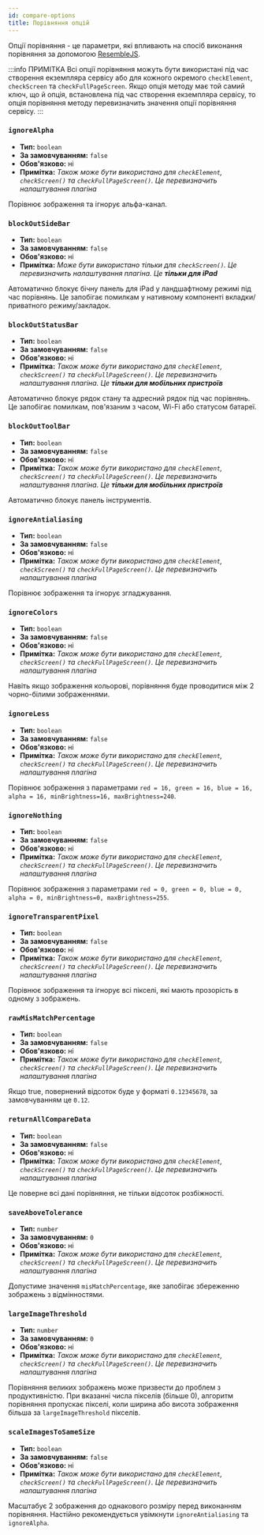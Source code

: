 ```yaml
---
id: compare-options
title: Порівняння опцій
---
```


Опції порівняння - це параметри, які впливають на спосіб виконання порівняння за допомогою [ResembleJS](https://github.com/Huddle/Resemble.js).

:::info ПРИМІТКА
Всі опції порівняння можуть бути використані під час створення екземпляра сервісу або для кожного окремого `checkElement`, `checkScreen` та `checkFullPageScreen`. Якщо опція методу має той самий ключ, що й опція, встановлена під час створення екземпляра сервісу, то опція порівняння методу перевизначить значення опції порівняння сервісу.
:::

### `ignoreAlpha`

-   **Тип:** `boolean`
-   **За замовчуванням:** `false`
-   **Обов'язково:** ні
-   **Примітка:** _Також може бути використано для `checkElement`, `checkScreen()` та `checkFullPageScreen()`. Це перевизначить налаштування плагіна_

Порівнює зображення та ігнорує альфа-канал.

### `blockOutSideBar`

-   **Тип:** `boolean`
-   **За замовчуванням:** `false`
-   **Обов'язково:** ні
-   **Примітка:** _Може бути використано тільки для `checkScreen()`. Це перевизначить налаштування плагіна. Це **тільки для iPad**_

Автоматично блокує бічну панель для iPad у ландшафтному режимі під час порівнянь. Це запобігає помилкам у нативному компоненті вкладки/приватного режиму/закладок.

### `blockOutStatusBar`

-   **Тип:** `boolean`
-   **За замовчуванням:** `false`
-   **Обов'язково:** ні
-   **Примітка:** _Також може бути використано для `checkElement`, `checkScreen()` та `checkFullPageScreen()`. Це перевизначить налаштування плагіна. Це **тільки для мобільних пристроїв**_

Автоматично блокує рядок стану та адресний рядок під час порівнянь. Це запобігає помилкам, пов'язаним з часом, Wi-Fi або статусом батареї.

### `blockOutToolBar`

-   **Тип:** `boolean`
-   **За замовчуванням:** `false`
-   **Обов'язково:** ні
-   **Примітка:** _Також може бути використано для `checkElement`, `checkScreen()` та `checkFullPageScreen()`. Це перевизначить налаштування плагіна. Це **тільки для мобільних пристроїв**_

Автоматично блокує панель інструментів.

### `ignoreAntialiasing`

-   **Тип:** `boolean`
-   **За замовчуванням:** `false`
-   **Обов'язково:** ні
-   **Примітка:** _Також може бути використано для `checkElement`, `checkScreen()` та `checkFullPageScreen()`. Це перевизначить налаштування плагіна_

Порівнює зображення та ігнорує згладжування.

### `ignoreColors`

-   **Тип:** `boolean`
-   **За замовчуванням:** `false`
-   **Обов'язково:** ні
-   **Примітка:** _Також може бути використано для `checkElement`, `checkScreen()` та `checkFullPageScreen()`. Це перевизначить налаштування плагіна_

Навіть якщо зображення кольорові, порівняння буде проводитися між 2 чорно-білими зображеннями.

### `ignoreLess`

-   **Тип:** `boolean`
-   **За замовчуванням:** `false`
-   **Обов'язково:** ні
-   **Примітка:** _Також може бути використано для `checkElement`, `checkScreen()` та `checkFullPageScreen()`. Це перевизначить налаштування плагіна_

Порівнює зображення з параметрами `red = 16, green = 16, blue = 16, alpha = 16, minBrightness=16, maxBrightness=240`.

### `ignoreNothing`

-   **Тип:** `boolean`
-   **За замовчуванням:** `false`
-   **Обов'язково:** ні
-   **Примітка:** _Також може бути використано для `checkElement`, `checkScreen()` та `checkFullPageScreen()`. Це перевизначить налаштування плагіна_

Порівнює зображення з параметрами `red = 0, green = 0, blue = 0, alpha = 0, minBrightness=0, maxBrightness=255`.

### `ignoreTransparentPixel`

-   **Тип:** `boolean`
-   **За замовчуванням:** `false`
-   **Обов'язково:** ні
-   **Примітка:** _Також може бути використано для `checkElement`, `checkScreen()` та `checkFullPageScreen()`. Це перевизначить налаштування плагіна_

Порівнює зображення та ігнорує всі пікселі, які мають прозорість в одному з зображень.

### `rawMisMatchPercentage`

-   **Тип:** `boolean`
-   **За замовчуванням:** `false`
-   **Обов'язково:** ні
-   **Примітка:** _Також може бути використано для `checkElement`, `checkScreen()` та `checkFullPageScreen()`. Це перевизначить налаштування плагіна_

Якщо true, повернений відсоток буде у форматі `0.12345678`, за замовчуванням це `0.12`.

### `returnAllCompareData`

-   **Тип:** `boolean`
-   **За замовчуванням:** `false`
-   **Обов'язково:** ні
-   **Примітка:** _Також може бути використано для `checkElement`, `checkScreen()` та `checkFullPageScreen()`. Це перевизначить налаштування плагіна_

Це поверне всі дані порівняння, не тільки відсоток розбіжності.

### `saveAboveTolerance`

-   **Тип:** `number`
-   **За замовчуванням:** `0`
-   **Обов'язково:** ні
-   **Примітка:** _Також може бути використано для `checkElement`, `checkScreen()` та `checkFullPageScreen()`. Це перевизначить налаштування плагіна_

Допустиме значення `misMatchPercentage`, яке запобігає збереженню зображень з відмінностями.

### `largeImageThreshold`

-   **Тип:** `number`
-   **За замовчуванням:** `0`
-   **Обов'язково:** ні
-   **Примітка:** _Також може бути використано для `checkElement`, `checkScreen()` та `checkFullPageScreen()`. Це перевизначить налаштування плагіна_

Порівняння великих зображень може призвести до проблем з продуктивністю.
При вказанні числа пікселів (більше 0), алгоритм порівняння пропускає пікселі, коли ширина або висота зображення більша за `largeImageThreshold` пікселів.

### `scaleImagesToSameSize`

-   **Тип:** `boolean`
-   **За замовчуванням:** `false`
-   **Обов'язково:** ні
-   **Примітка:** _Також може бути використано для `checkElement`, `checkScreen()` та `checkFullPageScreen()`. Це перевизначить налаштування плагіна_

Масштабує 2 зображення до однакового розміру перед виконанням порівняння. Настійно рекомендується увімкнути `ignoreAntialiasing` та `ignoreAlpha`.